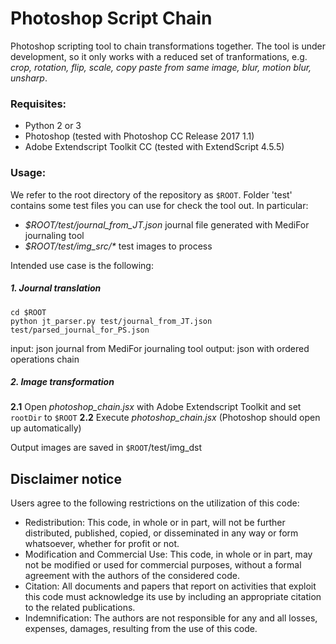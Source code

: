# Photoshop Script Chain

Photoshop scripting tool to chain transformations together. The tool is under development, so it only works with a reduced set of tranformations, e.g. _crop, rotation, flip, scale, copy paste from same image, blur, motion blur, unsharp_.

### Requisites:
* Python 2 or 3
* Photoshop (tested with Photoshop CC Release 2017 1.1)
* Adobe Extendscript Toolkit CC (tested with ExtendScript 4.5.5)

### Usage:
We refer to the root directory of the repository as `$ROOT`. Folder 'test' contains some test files you can use for check the tool out. 
In particular:

- _$ROOT/test/journal_from_JT.json_ journal file generated with MediFor journaling tool
- _$ROOT/test/img_src/*_ test images to process

Intended use case is the following:
##### 1. Journal translation

```
cd $ROOT
python jt_parser.py test/journal_from_JT.json test/parsed_journal_for_PS.json
```
input: json journal from MediFor journaling tool
output: json with ordered operations chain

##### 2. Image transformation
**2.1** Open _photoshop_chain.jsx_ with Adobe Extendscript Toolkit and set `rootDir` to `$ROOT`
**2.2** Execute _photoshop_chain.jsx_ (Photoshop should open up automatically)

Output images are saved in `$ROOT`/test/img_dst

## Disclaimer notice 
Users agree to the following restrictions on the utilization of this code:

- Redistribution: This code, in whole or in part, will not be further distributed, published, copied, or disseminated in any way or form whatsoever, whether for profit or not.
- Modification and Commercial Use: This code, in whole or in part, may not be modified or used for commercial purposes, without a formal agreement with the authors of the considered code.
- Citation: All documents and papers that report on activities that exploit this code must acknowledge its use by including an appropriate citation to the related publications.
- Indemnification: The authors are not responsible for any and all losses, expenses, damages, resulting from the use of this code.
